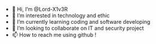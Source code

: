 - 👋 Hi, I’m @Lord-X1v3R
- 👀 I’m interested in technology and ethic
- 🌱 I’m currently learning coding and software developing
- 💞️ I’m looking to collaborate on IT and security project
- 📫 How to reach me using github !

<!---
Lord-X1v3R/Lord-X1v3R is a ✨ special ✨ repository because its `README.md` (this file) appears on your GitHub profile.
You can click the Preview link to take a look at your changes.
--->
